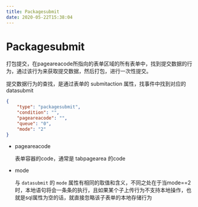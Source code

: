 ```yaml
---
title: Packagesubmit
date: 2020-05-22T15:38:04
---
```


# Packagesubmit

打包提交，在pageareacode所指向的表单区域的所有表单中，找到提交数据的行为，通过该行为来获取提交数据，然后打包，进行一次性提交。

提交数据行为的查找，是通过表单的 submitaction 属性，找事件中找到对应的 datasubmit

```json
{
    "type": "packagesubmit",
    "condition": "",
    "pageareacode": "",
    "queue": "0",
    "mode": "2"
}
```

* pageareacode

  表单容器的code，通常是 tabpagearea 的code

* mode

  与 `datasubmit` 的 `mode` 属性有相同的取值和含义，不同之处在于当mode==2时，本地语句将会一条条的执行，且如果某个子上传行为不支持本地操作，也就是sql属性为空的话，就直接忽略该子表单的本地存储行为